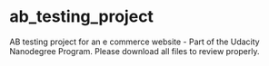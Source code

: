# ab_testing_project
AB testing project for an e commerce website - Part of the Udacity Nanodegree Program. 
Please download all files to review properly.


